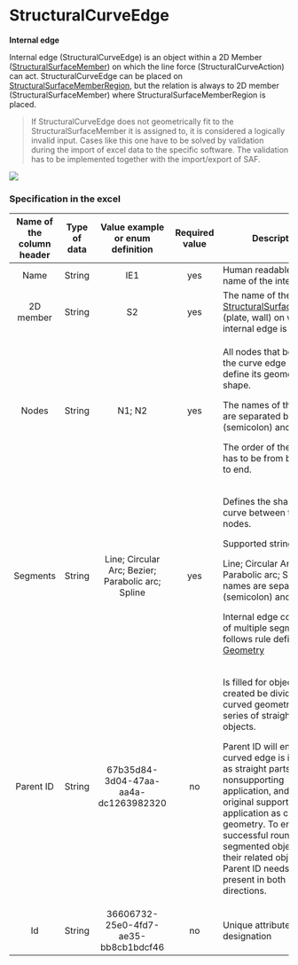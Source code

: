 # StructuralCurveEdge

**Internal edge**

Internal edge (StructuralCurveEdge) is an object within a 2D Member ([StructuralSurfaceMember](structuralsurfacemember.md)) on which the line force (StructuralCurveAction) can act. StructuralCurveEdge can be placed on [StructuralSurfaceMemberRegion](structuralsurfacememberregion.md), but the relation is always to 2D member (StructuralSurfaceMember) where StructuralSurfaceMemberRegion is placed.


>If StructuralCurveEdge does not geometrically fit to the StructuralSurfaceMember it is assigned to, it is considered a logically invalid input. Cases like this one have to be solved by validation during the import of excel data to the specific software. The validation has to be implemented together with the import/export of SAF.


![](../.gitbook/assets/10\_structuralcurveedge.png)

### Specification in the excel

| **Name of the column header** | **Type of data** |        **Value example or enum definition**       | **Required value** | **Description**                                                                                                                                                                                                                                                                                                                                                                                                 |
| :---------------------------: | :--------------: | :-----------------------------------------------: | :----------------: | --------------------------------------------------------------------------------------------------------------------------------------------------------------------------------------------------------------------------------------------------------------------------------------------------------------------------------------------------------------------------------------------------------------- |
|              Name             |      String      |                        IE1                        |         yes        | Human readable unique name of the internal edge                                                                                                                                                                                                                                                                                                                                                                 |
|           2D member           |      String      |                         S2                        |         yes        | The name of the [StructuralSurfaceMember](structuralsurfacemember.md) (plate, wall) on which the internal edge is placed                                                                                                                                                                                                                                                                                        |
|             Nodes             |      String      |                       N1; N2                      |         yes        | <p>All nodes that belong to the curve edge and define its geometric shape.</p><p>The names of the nodes are separated by ; (semicolon) and space.</p><p>The order of the nodes has to be from beginning to end.</p>                                                                                                                                                                                             |
|            Segments           |      String      | Line; Circular Arc; Bezier; Parabolic arc; Spline |         yes        | <p>Defines the shape of the curve between two next nodes.</p><p>Supported strings are:</p><p>Line; Circular Arc; Bezier; Parabolic arc; Spline. The names are separated by ; (semicolon) and space.</p><p></p><p>Internal edge consisting of multiple segments follows rule defined in <a href="../getting-started/geometry">Geometry</a></p>                                                                |
|           Parent ID           |      String      |        67b35d84-3d04-47aa-aa4a-dc1263982320       |         no         | <p>Is filled for objects created be dividing curved geometry to series of straight line objects.</p><p>Parent ID will ensure that curved edge is imported as straight parts to nonsupporting application, and back to original supporting application as curved geometry. To ensure successful round trip of segmented objects and their related objects, Parent ID needs to be present in both directions.</p> |
|               Id              |      String      |        36606732-25e0-4fd7-ae35-bb8cb1bdcf46       |         no         | Unique attribute designation                                                                                                                                                                                                                                                                                                                                                                                    |
